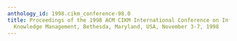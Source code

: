 ```yaml
---
anthology_id: 1998.cikm_conference-98.0
title: Proceedings of the 1998 ACM CIKM International Conference on Information and
  Knowledge Management, Bethesda, Maryland, USA, November 3-7, 1998
---
```

